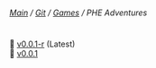 ﻿###### [Main](https://pikakid98.github.io) / [Git](https://git-pikakid98.github.io) / [Games](https://git-pikakid98.github.io/games) / PHE Adventures
<h1></h1>

📁 [v0.0.1-r](https://git-pikakid98.github.io/games/phe-adventures/v0.0.1-r) (Latest)
\
📁 [v0.0.1](https://git-pikakid98.github.io/games/phe-adventures/v0.0.1)
